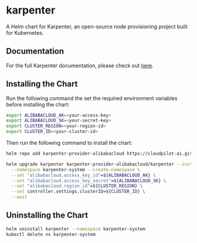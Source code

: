 # karpenter

A Helm chart for Karpenter, an open-source node provisioning project built for Kubernetes.

## Documentation

For the full Karpenter documentation, please check out [here](https://docs.cloudpilot.ai/karpenter/alibabacloud/).

## Installing the Chart

Run the following command the set the required environment variables before installing the chart:

```bash
export ALIBABACLOUD_AK=<your-access-key>
export ALIBABACLOUD_SK=<your-secret-key>
export CLUSTER_REGION=<your-region-id>
export CLUSTER_ID=<your-cluster-id>
```

Then run the following command to install the chart:

```bash
helm repo add karpenter-provider-alibabacloud https://cloudpilot-ai.github.io/karpenter-provider-alibabacloud

helm upgrade karpenter karpenter-provider-alibabacloud/karpenter --install \
  --namespace karpenter-system --create-namespace \
  --set "alibabacloud.access_key_id"=${ALIBABACLOUD_AK} \
  --set "alibabacloud.access_key_secret"=${ALIBABACLOUD_SK} \
  --set "alibabacloud.region_id"=${CLUSTER_REGION} \
  --set controller.settings.clusterID=${CLUSTER_ID} \
  --wait
```

## Uninstalling the Chart

```bash
helm uninstall karpenter --namespace karpenter-system
kubectl delete ns karpenter-system
```
